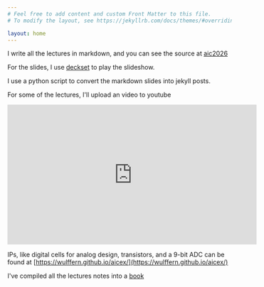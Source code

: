 ```yaml
---
# Feel free to add content and custom Front Matter to this file.
# To modify the layout, see https://jekyllrb.com/docs/themes/#overriding-theme-defaults

layout: home
---
```


I write all the lectures in markdown, and you can see the source at
[aic2026](https://github.com/wulffern/aic2026)

For the slides, I use [deckset](https://www.deckset.com) to play the slideshow.

I use a python script to convert the markdown slides into jekyll posts.

For some of the lectures, I'll upload an video to youtube

<iframe width="560" height="315" src="https://www.youtube.com/embed/videoseries?si=CJgb9tO8qi8In0UL&amp;list=PLybHXZ9FyEhbm9-A3QR1NRlt6VxeTXYr5" title="YouTube video player" frameborder="0" allow="accelerometer; autoplay; clipboard-write; encrypted-media; gyroscope; picture-in-picture; web-share" referrerpolicy="strict-origin-when-cross-origin" allowfullscreen></iframe>


IPs, like digital cells for analog design, transistors, and a 9-bit ADC can be found at [https://wulffern.github.io/aicex/](https://wulffern.github.io/aicex/)

I've compiled all the lectures notes into a [book](https://analogicus.com/aic2026/assets/aic.pdf)


